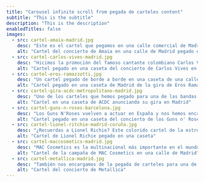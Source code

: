 ```yaml
---
title: "Carousel infinite scroll from pegada de carteles content"
subtitle: "This is the subtitle"
description: "This is the description"
enabledTitles: false
images:
  - src: cartel-amaia-madrid.jpg
    desc: "Este es el cartel que pegamos en una calle comercial de Madrid para promocionar el concierto en el Wizink Center de la cantante Amaia con su último álbum."
    alt: "Cartel del concierto de Amaia en una calle de Madrid pegado en una caseta"
  - src: cartel-carlos-vives-madrid.jpg
    desc: "Hicimos la promoción del famoso cantante colombiano Carlos Vives pegando sus carteles en otra de las calles más transitadas de Madrid."
    alt: "Cartel pegado en una caseta del concierto de Carlos Vives en Madrid"
  - src: cartel-eros-ramazzotti.jpg
    desc: "Un cartel pegado de borde a borde en una caseta de una calle comercial de Madrid para anunciar la gira mundial de Eros Ramazzotti."
    alt: "Cartel pegado en una caseta de Madrid de la gira de Eros Ramazzotti"
  - src: cartel-gira-acdc-metropolitano-madrid.jpg
    desc: "Uno de los carteles que hemos pegado para una de las bandas de rock más importantes de todos los tiempos que llevan 50 años llenando estadios."
    alt: "Cartel en una caseta de ACDC anunciando su gira en Madrid"
  - src: cartel-guns-n-roses-barcelona.jpg
    desc: "Los Guns N'Roses vuelven a actuar en España y nos hemos encargado de pegar sus carteles en la calles de Barcelona para ese esperado gran concierto."
    alt: "Cartel pegado en una caseta del concierto de los Guns n' Roses en Barcelona"
  - src: cartel-lionel-ritchie-madrid-coruña.jpg
    desc: "¿Recuerdas a Lionel Richie? Este colorido cartel de la estrella es el que pegamos para sus conciertos en Madrid y A Coruña."
    alt: "Cartel de Lionel Richie pegado en una caseta"
  - src: cartel-maccosmetics-madrid.jpg
    desc: "MAC Cosmetics es la multinacional más importante en el mundo del maquillaje profesional. Este es el cartel que pegamos en Madrid para su último pintalabios."
    alt: "Cartel de la campaña de MAC Cosmetics en una calle de Madrid"
  - src: cartel-metallica-madrid.jpg
    desc: "También nos encargamos de la pegada de carteles para una de grupos de rock más influyentes de todos los tiempos. Este es uno de sus carteles en Madrid."
    alt: "Cartel del concierto de Metallica"
---
```

